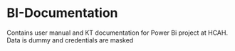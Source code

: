 # BI-Documentation
Contains user manual and KT documentation for Power Bi project at HCAH.
Data is dummy and credentials are masked

